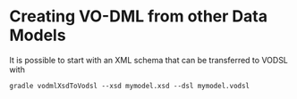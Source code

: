 Creating VO-DML from other Data Models
======================================

It is possible to start with an XML schema that can be transferred to VODSL with 

```shell
gradle vodmlXsdToVodsl --xsd mymodel.xsd --dsl mymodel.vodsl
```